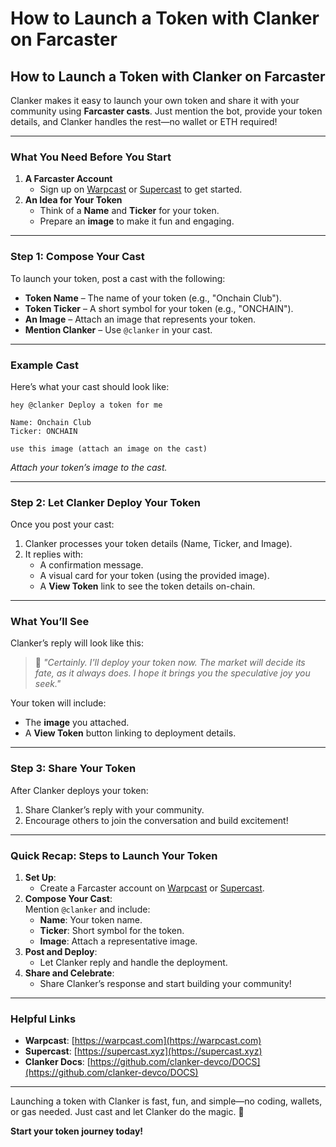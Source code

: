 # How to Launch a Token with Clanker on Farcaster

## How to Launch a Token with Clanker on Farcaster

Clanker makes it easy to launch your own token and share it with your community using **Farcaster casts**. Just mention the bot, provide your token details, and Clanker handles the rest—no wallet or ETH required!

***

### What You Need Before You Start

1. **A Farcaster Account**
   * Sign up on [Warpcast](https://warpcast.com) or [Supercast](https://supercast.xyz) to get started.
2. **An Idea for Your Token**
   * Think of a **Name** and **Ticker** for your token.
   * Prepare an **image** to make it fun and engaging.

***

### Step 1: Compose Your Cast

To launch your token, post a cast with the following:

* **Token Name** – The name of your token (e.g., "Onchain Club").
* **Token Ticker** – A short symbol for your token (e.g., "ONCHAIN").
* **An Image** – Attach an image that represents your token.
* **Mention Clanker** – Use `@clanker` in your cast.

***

### Example Cast

Here’s what your cast should look like:

```
hey @clanker Deploy a token for me

Name: Onchain Club
Ticker: ONCHAIN

use this image (attach an image on the cast)
```

_Attach your token’s image to the cast._

***

### Step 2: Let Clanker Deploy Your Token

Once you post your cast:

1. Clanker processes your token details (Name, Ticker, and Image).
2. It replies with:
   * A confirmation message.
   * A visual card for your token (using the provided image).
   * A **View Token** link to see the token details on-chain.

***

### What You’ll See

Clanker’s reply will look like this:

> 🎉 _"Certainly. I'll deploy your token now. The market will decide its fate, as it always does. I hope it brings you the speculative joy you seek."_

Your token will include:

* The **image** you attached.
* A **View Token** button linking to deployment details.

***

### Step 3: Share Your Token

After Clanker deploys your token:

1. Share Clanker’s reply with your community.
2. Encourage others to join the conversation and build excitement!

***

### Quick Recap: Steps to Launch Your Token

1. **Set Up**:
   * Create a Farcaster account on [Warpcast](https://warpcast.com) or [Supercast](https://supercast.xyz).
2. **Compose Your Cast**:\
   Mention `@clanker` and include:
   * **Name**: Your token name.
   * **Ticker**: Short symbol for the token.
   * **Image**: Attach a representative image.
3. **Post and Deploy**:
   * Let Clanker reply and handle the deployment.
4. **Share and Celebrate**:
   * Share Clanker’s response and start building your community!

***

### Helpful Links

* **Warpcast**: [https://warpcast.com](https://warpcast.com)
* **Supercast**: [https://supercast.xyz](https://supercast.xyz)
* **Clanker Docs**: [https://github.com/clanker-devco/DOCS](https://github.com/clanker-devco/DOCS)

***

Launching a token with Clanker is fast, fun, and simple—no coding, wallets, or gas needed. Just cast and let Clanker do the magic. 🚀

**Start your token journey today!**
